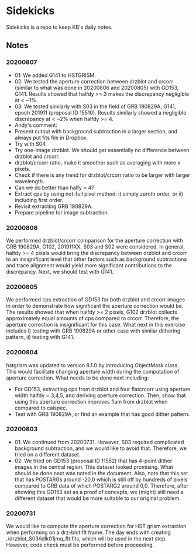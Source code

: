 # Sidekicks

Sidekicks is a repo to keep KB's daily notes.

## Notes

### 20200807
- 01: We added G141 to HSTGRISM.
- 02: We tested the aperture correction between drzblot and crcorr (similar to what was done in 20200806 and 20200805) with GD153, G141. Results showed that halfdy >= 3 makes the discrepancy negligible at < ~1%.
- 03: We tested similarly with S03 in the field of GRB 190829A, G141, epoch 201911 (proposal ID 15510). Results similarly showed a negligible discrepancy at < ~2% when halfdy >= 4.
- Andy's comment:
 - Present cutout with background subtraction in a larger section, and always put fits file in Dropbox.
 - Try with S04.
 - Try one-image drzblot. We should get essentially no difference between drzblot and crcorr.
 - drzblot/crcorr ratio, make it smoother such as averaging with more x pixels.
 - Check if there is any trend for drzblot/crcorr ratio to be larger with larger wavelength.
 - Can we do better than halfy = 4?
 - Extract cps by using not-full pixel method: i) simply zeroth order, or ii) including first order.
 - Revisit extracting GRB 190829A.
 - Prepare pipeline for image subtraction.
 

### 20200806

We performed drzblot/crcorr comparison for the aperture correction with GRB 190829A, G102, 201911XX. S03 and S02 were considered. In general, halfdy >= 4 pixels would bring the discrepancy between drzblot and crcorr to an insignificant level that other factors such as background subtractiona and trace alignment would yield more significant contributions to the discrepancy. Next, we should test with G141.

### 20200805

We performed cps extraction of GD153 for both drzblot and crcorr images in order to demonstrate how significant the aperture correction would be. The results showed that when halfdy >= 2 pixels, G102 drzblot collects approximately equal amounts of cps compared to crcorr. Therefore, the aperture correction is insignificant for this case. What next in this exercise includes i) testing with GRB 190829A or other case with similar dithering pattern, ii) testing with G141.

### 20200804

hstgrism was updated to version 8.1.0 by introducing ObjectMask class. This would facilitate changing aperture width during the computation of aperture correction. What needs to be done next including:
- For GD153, extracting cps from drzblot and four flatcrcorr using aperture width halfdy = 3,4,5, and deriving aperture correction. Then, show that using this aperture correction improves flam from drzblot when compared to calspec.
- Test with GRB 190829A, or find an example that has good dither pattern.

### 20200803

- 01: We continued from 20200731. However, S03 required complicated background subtraction, and we would like to avoid that. Therefore, we tried on a different dataset.
- 02: We tried on GD153 (proposal ID 11552) that has 4-point dither images in the central region. This dataset looked promising. What should be done next was noted in the document. Also, note that this set that has POSTARGs around -20,0 which is still off by hundreds of pixels compared to GRB data of which POSTARG2 around 0,0. Therefore, after showing this GD153 set as a proof of concepts, we (might) still need a different dataset that would be more suitable to our original problem.


### 20200731

We would like to compute the aperture correction for HST grism extraction when performing on a drz-blot flt frame. The day ends with creating ./drzblot_S03/idlk01jmq_flt.fits, which will be used in the next step. However, code check must be performed before proceeding.

